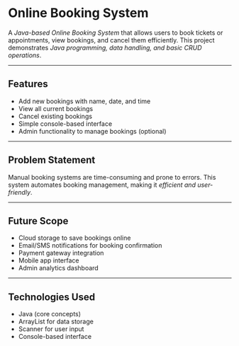 # Online Booking System

A *Java-based Online Booking System* that allows users to book tickets or appointments, view bookings, and cancel them efficiently. This project demonstrates *Java programming, data handling, and basic CRUD operations*.  

---

## Features
- Add new bookings with name, date, and time  
- View all current bookings  
- Cancel existing bookings  
- Simple console-based interface  
- Admin functionality to manage bookings (optional)  

---

## Problem Statement
Manual booking systems are time-consuming and prone to errors. This system automates booking management, making it *efficient and user-friendly*.  

---

## Future Scope
- Cloud storage to save bookings online  
- Email/SMS notifications for booking confirmation  
- Payment gateway integration  
- Mobile app interface  
- Admin analytics dashboard  

---

## Technologies Used
- Java (core concepts)  
- ArrayList for data storage  
- Scanner for user input  
- Console-based interface  
